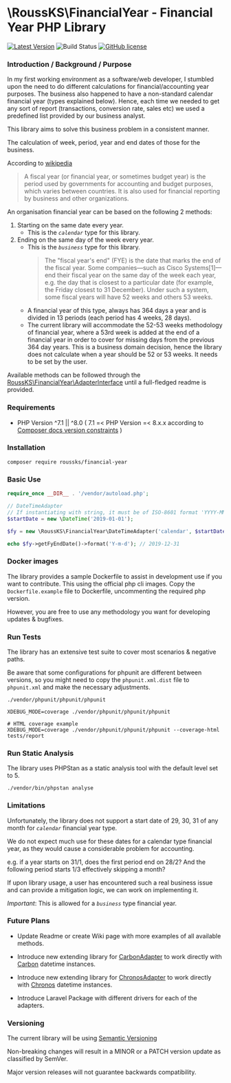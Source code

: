 # \RoussKS\FinancialYear - Financial Year PHP Library

[![Latest Version](https://img.shields.io/github/release/RoussKS/financial-year.svg?style=round-square)](https://github.com/RoussKS/financial-year/releases)
![Build Status](https://github.com/RoussKS/financial-year/actions/workflows/test.yml/badge.svg)
[![GitHub license](https://img.shields.io/github/license/RoussKS/financial-year.svg)](https://github.com/RoussKS/financial-year/blob/master/LICENSE)

### Introduction / Background / Purpose
In my first working environment as a software/web developer, I stumbled upon the need to do different calculations for financial/accounting year purposes.
The business also happened to have a non-standard calendar financial year (types explained below).
Hence, each time we needed to get any sort of report (transactions, conversion rate, sales etc) we used a predefined list provided by our business analyst. 

This library aims to solve this business problem in a consistent manner.

The calculation of week, period, year and end dates of those for the business.

According to [wikipedia](https://en.wikipedia.org/wiki/Fiscal_year)

>A fiscal year (or financial year, or sometimes budget year) is the period used by governments for accounting and budget purposes, which varies between countries. It is also used for financial reporting by business and other organizations.

An organisation financial year can be based on the following 2 methods:
1. Starting on the same date every year.
   - This is the *`calendar`* type for this library.
2. Ending on the same day of the week every year.
   - This is the *`business`* type for this library.
     >The "fiscal year's end" (FYE) is the date that marks the end of the fiscal year. Some companies—such as Cisco Systems[1]—end their fiscal year on the same day of the week each year, e.g. the day that is closest to a particular date (for example, the Friday closest to 31 December). Under such a system, some fiscal years will have 52 weeks and others 53 weeks.
   - A financial year of this type, always has 364 days a year and is divided in 13 periods (each period has 4 weeks, 28 days).
   - The current library will accommodate the 52-53 weeks methodology of financial year, 
     where a 53rd week is added at the end of a financial year in order to cover for missing days from the previous 364 day years.
     This is a business domain decision, hence the library does not calculate when a year should be 52 or 53 weeks.
     It needs to be set by the user.
     
     
Available methods can be followed through the [RoussKS\FinancialYear\AdapterInterface](https://github.com/RoussKS/financial-year/blob/master/src/AdapterInterface.php) until a full-fledged readme is provided.

### Requirements
- PHP Version ^7.1 || ^8.0 ( 7.1 =< PHP Version =< 8.x.x according to [Composer docs version constraints](https://getcomposer.org/doc/articles/versions.md#caret-version-range-) )

### Installation
```console
composer require roussks/financial-year
```

### Basic Use
```php
require_once __DIR__ . '/vendor/autoload.php';

// DateTimeAdapter
// If instantiating with string, it must be of ISO-8601 format 'YYYY-MM-DD'
$startDate = new \DateTime('2019-01-01');

$fy = new \RoussKS\FinancialYear\DateTimeAdapter('calendar', $startDate);

echo $fy->getFyEndDate()->format('Y-m-d'); // 2019-12-31 
```

### Docker images
The library provides a sample Dockerfile to assist in development use if you want to contribute.
This using the official php cli images.
Copy the `Dockerfile.example` file to Dockerfile, uncommenting the required php version.

However, you are free to use any methodology you want for developing updates & bugfixes.

### Run Tests
The library has an extensive test suite to cover most scenarios & negative paths.

Be aware that some configurations for phpunit are different between versions, 
so you might need to copy the `phpunit.xml.dist` file to `phpunit.xml` and make the necessary adjustments.

```shell
./vendor/phpunit/phpunit/phpunit
```

```shell
XDEBUG_MODE=coverage ./vendor/phpunit/phpunit/phpunit
```


```shell
# HTML coverage example
XDEBUG_MODE=coverage ./vendor/phpunit/phpunit/phpunit --coverage-html tests/report
```

### Run Static Analysis
The library uses PHPStan as a static analysis tool with the default level set to 5.

```shell
./vendor/bin/phpstan analyse
```

### Limitations
Unfortunately, the library does not support a start date of 29, 30, 31 of any month for *`calendar`* financial year type.

We do not expect much use for these dates for a calendar type financial year, as they would cause a considerable problem for accounting.

e.g. if a year starts on 31/1, does the first period end on 28/2? And the following period starts 1/3 effectively skipping a month?

If upon library usage, a user has encountered such a real business issue and can provide a mitigation logic, we can work on implementing it. 

_Important_: This is allowed for a *`business`* type financial year.

### Future Plans
- Update Readme or create Wiki page with more examples of all available methods.

- Introduce new extending library for [CarbonAdapter](https://github.com/roussks/financial-year-carbon) to work directly with [Carbon](https://github.com/briannesbitt/carbon) datetime instances.

- Introduce new extending library for [ChronosAdapter](https://github.com/roussks/financial-year-chronos) to work directly with [Chronos](https://github.com/cakephp/chronos) datetime instances.

- Introduce Laravel Package with different drivers for each of the adapters.

### Versioning
The current library will be using [Semantic Versioning](https://semver.org/)

Non-breaking changes will result in a MINOR or a PATCH version update as classified by SemVer.

Major version releases will not guarantee backwards compatibility.